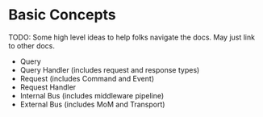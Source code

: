 # Basic Concepts

TODO: Some high level ideas to help folks navigate the docs. May just link to other docs. 

- Query
- Query Handler (includes request and response types)
- Request (includes Command and Event)
- Request Handler 
- Internal Bus (includes middleware pipeline)
- External Bus (includes MoM and Transport)